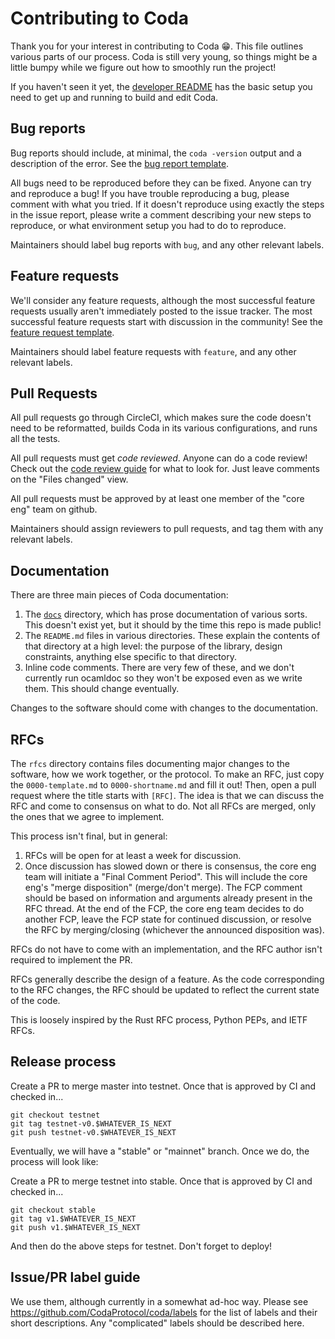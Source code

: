 # Contributing to Coda

Thank you for your interest in contributing to Coda 😁. This file outlines
various parts of our process. Coda is still very young, so things might be a
little bumpy while we figure out how to smoothly run the project!

If you haven't seen it yet, the [developer README](README-dev.md) has the
basic setup you need to get up and running to build and edit Coda.

## Bug reports

Bug reports should include, at minimal, the `coda -version` output and
a description of the error. See the [bug report
template](.github/ISSUE_TEMPLATES/bug_report.md).

All bugs need to be reproduced before they can be fixed. Anyone can try and
reproduce a bug! If you have trouble reproducing a bug, please comment with what
you tried. If it doesn't reproduce using exactly the steps in the issue report,
please write a comment describing your new steps to reproduce, or what environment
setup you had to do to reproduce.

Maintainers should label bug reports with `bug`, and any other relevant labels.

## Feature requests

We'll consider any feature requests, although the most successful feature
requests usually aren't immediately posted to the issue tracker. The most
successful feature requests start with discussion in the community! See the
[feature request template](.github/ISSUE_TEMPLATES/feature_request.md).

Maintainers should label feature requests with `feature`, and any other relevant
labels.

## Pull Requests

All pull requests go through CircleCI, which makes sure the code doesn't need to
be reformatted, builds Coda in its various configurations, and runs all the
tests.

All pull requests must get _code reviewed_. Anyone can do a code review! Check
out the [code review guide](docs/code_review.md) for what to look for. Just leave
comments on the "Files changed" view.

All pull requests must be approved by at least one member of the "core eng"
team on github.

Maintainers should assign reviewers to pull requests, and tag them with any
relevant labels.

## Documentation

There are three main pieces of Coda documentation:

1. The [`docs`](docs/) directory, which has prose documentation of various sorts. This
   doesn't exist yet, but it should by the time this repo is made public!
2. The `README.md` files in various directories. These explain the contents of that
   directory at a high level: the purpose of the library, design constraints, anything else
   specific to that directory.
3. Inline code comments. There are very few of these, and we don't currently run ocamldoc
   so they won't be exposed even as we write them. This should change eventually.

Changes to the software should come with changes to the documentation.

## RFCs

The `rfcs` directory contains files documenting major changes to the software,
how we work together, or the protocol. To make an RFC, just copy the
`0000-template.md` to `0000-shortname.md` and fill it out! Then, open a pull
request where the title starts with `[RFC]`. The idea is that we can discuss the
RFC and come to consensus on what to do. Not all RFCs are merged, only the ones
that we agree to implement.

This process isn't final, but in general:

1. RFCs will be open for at least a week for discussion.
2. Once discussion has slowed down or there is consensus, the core eng team 
   will initiate a "Final Comment Period". This will include the core eng's
   "merge disposition" (merge/don't merge). The FCP comment should be based
   on information and arguments already present in the RFC thread. At the 
   end of the FCP, the core eng team decides to do another FCP, leave the FCP
   state for continued discussion, or resolve the RFC by merging/closing
   (whichever the announced disposition was).

RFCs do not have to come with an implementation, and the RFC author isn't
required to implement the PR.

RFCs generally describe the design of a feature. As the code corresponding to
the RFC changes, the RFC should be updated to reflect the current state of the
code.

This is loosely inspired by the Rust RFC process, Python PEPs, and IETF RFCs.

## Release process

Create a PR to merge master into testnet. Once that is approved by CI and checked in...

```
git checkout testnet
git tag testnet-v0.$WHATEVER_IS_NEXT
git push testnet-v0.$WHATEVER_IS_NEXT
```

Eventually, we will have a "stable" or "mainnet" branch. Once we do, the process will look like:

Create a PR to merge testnet into stable. Once that is approved by CI and checked in...

```
git checkout stable
git tag v1.$WHATEVER_IS_NEXT
git push v1.$WHATEVER_IS_NEXT
```

And then do the above steps for testnet. Don't forget to deploy!

## Issue/PR label guide

We use them, although currently in a somewhat ad-hoc way. Please see
https://github.com/CodaProtocol/coda/labels for the list of labels and their
short descriptions. Any "complicated" labels should be described here.
